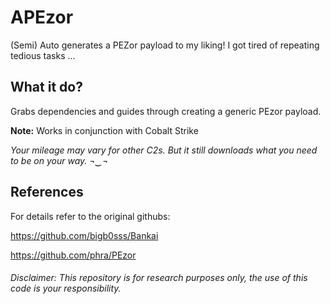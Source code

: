 # APEzor

(Semi) Auto generates a PEZor payload to my liking!
I got tired of repeating tedious tasks ...

## What it do?
Grabs dependencies and guides through creating a generic PEzor payload. 

**Note:** Works in conjunction with Cobalt Strike

*Your mileage may vary for other C2s. But it still downloads what you need to be on your way. ¬‿¬*


## References
For details refer to the original githubs: 

https://github.com/bigb0sss/Bankai

https://github.com/phra/PEzor

###### Disclaimer: This repository is for research purposes only, the use of this code is your responsibility.


